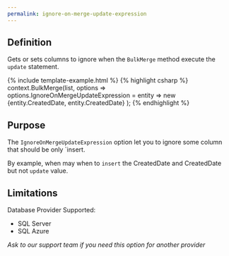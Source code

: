 ```yaml
---
permalink: ignore-on-merge-update-expression
---
```


## Definition
Gets or sets columns to ignore when the `BulkMerge` method execute the `update` statement.

{% include template-example.html %} 
{% highlight csharp %}
context.BulkMerge(list, options => 
        options.IgnoreOnMergeUpdateExpression = entity => new {entity.CreatedDate, entity.CreatedDate}
); 
{% endhighlight %}

## Purpose
The `IgnoreOnMergeUpdateExpression` option let you to ignore some column that should be only `insert.

By example, when may when to `insert` the CreatedDate and CreatedDate but not `update` value.

## Limitations
Database Provider Supported:
- SQL Server
- SQL Azure

_Ask to our support team if you need this option for another provider_